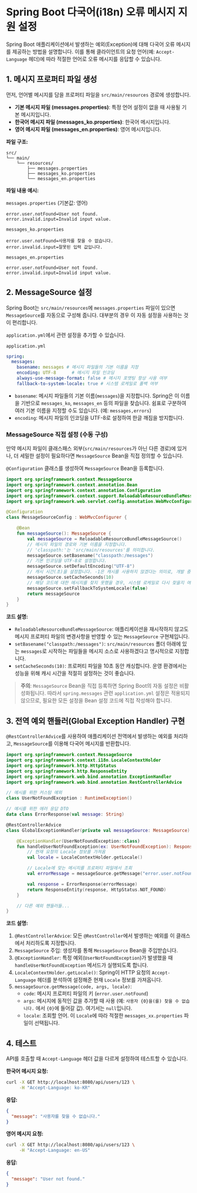# Spring Boot 다국어(i18n) 오류 메시지 지원 설정

Spring Boot 애플리케이션에서 발생하는 예외(Exception)에 대해 다국어 오류 메시지를 제공하는 방법을 설명합니다. 이를 통해 클라이언트의 요청 언어(예: `Accept-Language` 헤더)에 따라 적절한 언어로 오류 메시지를 응답할 수 있습니다.

## 1. 메시지 프로퍼티 파일 생성

먼저, 언어별 메시지를 담을 프로퍼티 파일을 `src/main/resources` 경로에 생성합니다.

-   **기본 메시지 파일 (messages.properties)**: 특정 언어 설정이 없을 때 사용될 기본 메시지입니다.
-   **한국어 메시지 파일 (messages_ko.properties)**: 한국어 메시지입니다.
-   **영어 메시지 파일 (messages_en.properties)**: 영어 메시지입니다.

**파일 구조:**
```
src/
└── main/
    └── resources/
        ├── messages.properties
        ├── messages_ko.properties
        └── messages_en.properties
```

**파일 내용 예시:**

`messages.properties` (기본값: 영어)
```properties
error.user.notFound=User not found.
error.invalid.input=Invalid input value.
```

`messages_ko.properties`
```properties
error.user.notFound=사용자를 찾을 수 없습니다.
error.invalid.input=잘못된 입력 값입니다.
```

`messages_en.properties`
```properties
error.user.notFound=User not found.
error.invalid.input=Invalid input value.
```

## 2. MessageSource 설정

Spring Boot는 `src/main/resources`에 `messages.properties` 파일이 있으면 `MessageSource`를 자동으로 구성해 줍니다. 대부분의 경우 이 자동 설정을 사용하는 것이 편리합니다.

`application.yml`에서 관련 설정을 추가할 수 있습니다.

`application.yml`
```yaml
spring:
  messages:
    basename: messages # 메시지 파일들의 기본 이름을 지정
    encoding: UTF-8      # 메시지 파일 인코딩
    always-use-message-format: false # 메시지 포맷팅 항상 사용 여부
    fallback-to-system-locale: true # 시스템 로케일로 폴백 여부
```
-   `basename`: 메시지 파일들의 기본 이름(`messages`)을 지정합니다. Spring은 이 이름을 기반으로 `messages_ko`, `messages_en` 등의 파일을 찾습니다. 쉼표로 구분하여 여러 기본 이름을 지정할 수도 있습니다. (예: `messages,errors`)
-   `encoding`: 메시지 파일의 인코딩을 UTF-8로 설정하여 한글 깨짐을 방지합니다.

### MessageSource 직접 설정 (수동 구성)

만약 메시지 파일이 클래스패스 외부(`src/main/resources`가 아닌 다른 경로)에 있거나, 더 세밀한 설정이 필요하다면 `MessageSource` Bean을 직접 정의할 수 있습니다.

`@Configuration` 클래스를 생성하여 `MessageSource` Bean을 등록합니다.

```kotlin
import org.springframework.context.MessageSource
import org.springframework.context.annotation.Bean
import org.springframework.context.annotation.Configuration
import org.springframework.context.support.ReloadableResourceBundleMessageSource
import org.springframework.web.servlet.config.annotation.WebMvcConfigurer

@Configuration
class MessageSourceConfig : WebMvcConfigurer {

    @Bean
    fun messageSource(): MessageSource {
        val messageSource = ReloadableResourceBundleMessageSource()
        // 메시지 파일의 경로와 기본 이름을 지정합니다.
        // 'classpath:'는 'src/main/resources'를 의미합니다.
        messageSource.setBasename("classpath:/messages")
        // 기본 인코딩을 UTF-8로 설정합니다.
        messageSource.setDefaultEncoding("UTF-8")
        // 캐시 시간(초)을 설정합니다. -1은 캐시를 사용하지 않겠다는 의미로, 개발 중에는 유용합니다.
        messageSource.setCacheSeconds(10)
        // 해당 코드에 대한 메시지를 찾지 못했을 경우, 시스템 로케일로 다시 찾을지 여부를 결정합니다.
        messageSource.setFallbackToSystemLocale(false)
        return messageSource
    }
}
```

**코드 설명:**

-   `ReloadableResourceBundleMessageSource`: 애플리케이션을 재시작하지 않고도 메시지 프로퍼티 파일의 변경사항을 반영할 수 있는 `MessageSource` 구현체입니다.
-   `setBasename("classpath:/messages")`: `src/main/resources` 폴더 아래에 있는 `messages`로 시작하는 파일들을 메시지 소스로 사용하겠다고 명시적으로 지정합니다.
-   `setCacheSeconds(10)`: 프로퍼티 파일을 10초 동안 캐싱합니다. 운영 환경에서는 성능을 위해 캐시 시간을 적절히 설정하는 것이 좋습니다.

> **주의**: `MessageSource` Bean을 직접 등록하면 Spring Boot의 자동 설정은 비활성화됩니다. 따라서 `spring.messages` 관련 `application.yml` 설정은 적용되지 않으므로, 필요한 모든 설정을 Bean 설정 코드에 직접 작성해야 합니다.

## 3. 전역 예외 핸들러(Global Exception Handler) 구현

`@RestControllerAdvice`를 사용하여 애플리케이션 전역에서 발생하는 예외를 처리하고, `MessageSource`를 이용해 다국어 메시지를 반환합니다.

```kotlin
import org.springframework.context.MessageSource
import org.springframework.context.i18n.LocaleContextHolder
import org.springframework.http.HttpStatus
import org.springframework.http.ResponseEntity
import org.springframework.web.bind.annotation.ExceptionHandler
import org.springframework.web.bind.annotation.RestControllerAdvice

// 예시를 위한 커스텀 예외
class UserNotFoundException : RuntimeException()

// 예시를 위한 에러 응답 DTO
data class ErrorResponse(val message: String)

@RestControllerAdvice
class GlobalExceptionHandler(private val messageSource: MessageSource) {

    @ExceptionHandler(UserNotFoundException::class)
    fun handleUserNotFoundException(ex: UserNotFoundException): ResponseEntity<ErrorResponse> {
        // 현재 요청의 Locale 정보를 가져옴
        val locale = LocaleContextHolder.getLocale()

        // Locale에 맞는 메시지를 프로퍼티 파일에서 조회
        val errorMessage = messageSource.getMessage("error.user.notFound", null, locale)

        val response = ErrorResponse(errorMessage)
        return ResponseEntity(response, HttpStatus.NOT_FOUND)
    }

    // 다른 예외 핸들러들...
}
```

**코드 설명:**

1.  `@RestControllerAdvice`: 모든 `@RestController`에서 발생하는 예외를 이 클래스에서 처리하도록 지정합니다.
2.  `MessageSource` 주입: 생성자를 통해 `MessageSource` Bean을 주입받습니다.
3.  `@ExceptionHandler`: 특정 예외(`UserNotFoundException`)가 발생했을 때 `handleUserNotFoundException` 메서드가 실행되도록 합니다.
4.  `LocaleContextHolder.getLocale()`: Spring이 HTTP 요청의 `Accept-Language` 헤더를 분석하여 설정해준 현재 `Locale` 정보를 가져옵니다.
5.  `messageSource.getMessage(code, args, locale)`: 
    -   `code`: 메시지 프로퍼티 파일의 키 (`error.user.notFound`)
    -   `args`: 메시지에 동적인 값을 추가할 때 사용 (예: `사용자 {0}을(를) 찾을 수 없습니다.` 에서 `{0}`에 들어갈 값). 여기서는 `null`입니다.
    -   `locale`: 조회할 언어. 이 `Locale`에 따라 적절한 `messages_xx.properties` 파일이 선택됩니다.

## 4. 테스트

API를 호출할 때 `Accept-Language` 헤더 값을 다르게 설정하여 테스트할 수 있습니다.

**한국어 메시지 요청:**
```bash
curl -X GET http://localhost:8080/api/users/123 \
     -H "Accept-Language: ko-KR"
```
**응답:**
```json
{
  "message": "사용자를 찾을 수 없습니다."
}
```

**영어 메시지 요청:**
```bash
curl -X GET http://localhost:8080/api/users/123 \
     -H "Accept-Language: en-US"
```
**응답:**
```json
{
  "message": "User not found."
}
```

